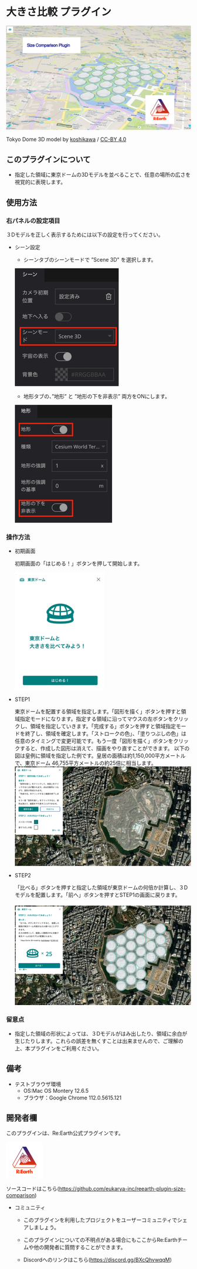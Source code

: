 # 大きさ比較 プラグイン

![](https://raw.githubusercontent.com/eukarya-inc/reearth-plugin-size-conmparison/main/src/SizeComparisonTop.png)


Tokyo Dome 3D model by [koshikawa](https://sketchfab.com/koshikawa "author") /  [CC-BY 4.0](https://creativecommons.org/licenses/by/4.0/  "license")



## このプラグインについて
- 指定した領域に東京ドームの3Dモデルを並べることで、任意の場所の広さを視覚的に表現します。
　
## 使用方法
### 右パネルの設定項目
３Dモデルを正しく表示するためには以下の設定を行ってください。

- シーン設定 
   - シーンタブのシーンモードで ”Scene 3D" を選択します。
   
    ![](https://raw.githubusercontent.com/eukarya-inc/reearth-plugin-size-conmparison/main/src/img1.png)
   - 地形タブの、”地形” と ”地形の下を非表示” 両方をONにします。
  
    ![](https://raw.githubusercontent.com/eukarya-inc/reearth-plugin-size-conmparison/main/src/img2.png) 
    
### 操作方法
- 初期画面

     初期画面の「はじめる！」ボタンを押して開始します。
     
     ![](https://raw.githubusercontent.com/eukarya-inc/reearth-plugin-size-conmparison/main/src/img3.png)
    
- STEP1

     東京ドームを配置する領域を指定します。「図形を描く」ボタンを押すと領域指定モードになります。指定する領域に沿ってマウスの左ボタンをクリックし、領域を指定していきます。「完成する」ボタンを押すと領域指定モードを終了し、領域を確定します。「ストロークの色」、「塗りつぶしの色」は任意のタイミングで変更可能です。もう一度「図形を描く」ボタンをクリックすると、作成した図形は消えて、描画をやり直すことができます。
     以下の図は皇例に領域を指定した例です。皇居の面積は約1,150,000平方メートルで、東京ドーム 46,755平方メートルの約25倍に相当します。
　　 ![](https://raw.githubusercontent.com/eukarya-inc/reearth-plugin-size-conmparison/main/src/img4.png)
    
- STEP2

     「比べる」ボタンを押すと指定した領域が東京ドームの何倍か計算し、３Dモデルを配置します。「前へ」ボタンを押すとSTEP1の画面に戻ります。
　　 ![](https://raw.githubusercontent.com/eukarya-inc/reearth-plugin-size-conmparison/main/src/img5.png)

### 留意点
- 指定した領域の形状によっては、３Dモデルがはみ出したり、領域に余白が生じたりします。これらの誤差を無くすことは出来ませんので、ご理解の上、本プラグインをご利用ください。

## 備考
- テストブラウザ環境
  - OS:Mac OS Montery 12.6.5
  - ブラウザ：Google Chrome 112.0.5615.121

## 開発者欄

このプラグインは、Re:Earth公式プラグインです。

 ![](https://raw.githubusercontent.com/eukarya-inc/reearth-plugin-size-conmparison/main/src/logo-3.png)

ソースコードはこちら(https://github.com/eukarya-inc/reearth-plugin-size-comparison)

- コミュニティ

  - このプラグインを利用したプロジェクトをユーザーコミュニティでシェアしましょう。

  - このプラグインについての不明点がある場合にもここからRe:Earthチームや他の開発者に質問することができます。

  - Discordへのリンクはこちら(https://discord.gg/BXcQhvwqqM)
